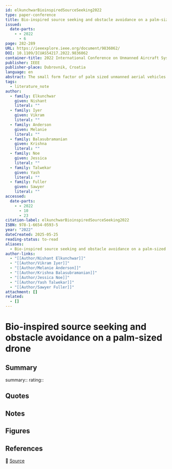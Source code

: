 ```yaml
---
id: elkunchwarBioinspiredSourceSeeking2022
type: paper-conference
title: Bio-inspired source seeking and obstacle avoidance on a palm-sized drone
issued:
  date-parts:
    - - 2022
      - 6
page: 282-289
URL: https://ieeexplore.ieee.org/document/9836062/
DOI: 10.1109/ICUAS54217.2022.9836062
container-title: 2022 International Conference on Unmanned Aircraft Systems (ICUAS)
publisher: IEEE
publisher-place: Dubrovnik, Croatia
language: en
abstract: The small form factor of palm sized unmanned aerial vehicles (UAVs) combined with their ability to freely maneuver in 3D space with holonomic trajectories and carry custom sensors makes them an ideal platform for autonomous source seeking in challenging environments. Equipped with the appropriate sensor, a small UAV could autonomously navigate towards light or heat sources such as forest ﬁres or locate a radio-frequency (RF) transmitter attached to anything from a package in a warehouse to an animal tagged with a radio tracker. Leveraging small UAVs for this task however requires addressing their size weight, power, and computational constraints. While prior source seeking robots have used search strategies that require extensive training, such as reinforcement learning, we instead look to biology and employ a simple ‘run and tumble’ gradient following algorithm inspired by bacterial chemotaxis. The result is a computationally inexpensive approach requiring as little as 30 instructions/second, allowing this strategy to scale down to millimeter scale robots with small microcontrollers. Using insights from simulation, we report a success rate of 91% in real-time demonstrations of our UAV navigating towards a ﬁre or light source while avoiding obstacles. Measurements from a small Bluetooth transmitter indicate it also produces a compatible gradient at ranges of 50–100 m. We conclude by discussing how this technique could scale down to sub-cm microrobots seeking RF power sources.
tags:
  - literature_note
author:
  - family: Elkunchwar
    given: Nishant
    literal: ""
  - family: Iyer
    given: Vikram
    literal: ""
  - family: Anderson
    given: Melanie
    literal: ""
  - family: Balasubramanian
    given: Krishna
    literal: ""
  - family: Noe
    given: Jessica
    literal: ""
  - family: Talwekar
    given: Yash
    literal: ""
  - family: Fuller
    given: Sawyer
    literal: ""
accessed:
  date-parts:
    - - 2022
      - 10
      - 23
citation-label: elkunchwarBioinspiredSourceSeeking2022
ISBN: 978-1-6654-0593-5
year: "2022"
dateCreated: 2025-05-25
reading-status: to-read
aliases:
  - Bio-inspired source seeking and obstacle avoidance on a palm-sized drone
author-links:
  - "[[Author/Nishant Elkunchwar]]"
  - "[[Author/Vikram Iyer]]"
  - "[[Author/Melanie Anderson]]"
  - "[[Author/Krishna Balasubramanian]]"
  - "[[Author/Jessica Noe]]"
  - "[[Author/Yash Talwekar]]"
  - "[[Author/Sawyer Fuller]]"
attachment: []
related:
  - []
---
```


# Bio-inspired source seeking and obstacle avoidance on a palm-sized drone

## Summary
summary::
rating::

## Quotes

## Notes

## Figures

## References

🔗 [Source](https://ieeexplore.ieee.org/document/9836062/)

